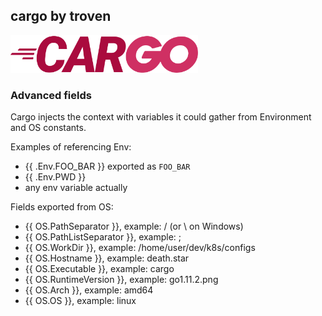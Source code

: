 ## cargo by troven

<img src="docs/cargo.png" width="300px" />

### Advanced fields

Cargo injects the context with variables it could gather from Environment and OS constants.

Examples of referencing Env:

* {{ .Env.FOO_BAR }} exported as `FOO_BAR`
* {{ .Env.PWD }}
* any env variable actually

Fields exported from OS:

* {{ OS.PathSeparator }}, example: / (or \ on Windows)
* {{ OS.PathListSeparator }}, example: ;
* {{ OS.WorkDir }}, example: /home/user/dev/k8s/configs
* {{ OS.Hostname }}, example: death.star
* {{ OS.Executable }}, example: cargo
* {{ OS.RuntimeVersion }}, example: go1.11.2.png
* {{ OS.Arch }}, example: amd64
* {{ OS.OS }}, example: linux
